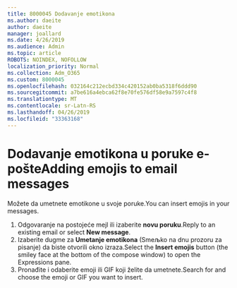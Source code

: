 ```yaml
---
title: 8000045 Dodavanje emotikona
ms.author: daeite
author: daeite
manager: joallard
ms.date: 4/26/2019
ms.audience: Admin
ms.topic: article
ROBOTS: NOINDEX, NOFOLLOW
localization_priority: Normal
ms.collection: Adm_O365
ms.custom: 8000045
ms.openlocfilehash: 032164c212ecbd334c420152ab0ba5318f6ddd90
ms.sourcegitcommit: a7be616a4ebca62f8e70fe576df58e9a7597c4f8
ms.translationtype: MT
ms.contentlocale: sr-Latn-RS
ms.lasthandoff: 04/26/2019
ms.locfileid: "33363168"
---
```

# <a name="adding-emojis-to-email-messages"></a><span data-ttu-id="84d06-102">Dodavanje emotikona u poruke e-pošte</span><span class="sxs-lookup"><span data-stu-id="84d06-102">Adding emojis to email messages</span></span>

<span data-ttu-id="84d06-103">Možete da umetnete emotikone u svoje poruke.</span><span class="sxs-lookup"><span data-stu-id="84d06-103">You can insert emojis in your messages.</span></span>

1. <span data-ttu-id="84d06-104">Odgovaranje na postojeće mejl ili izaberite **novu poruku**.</span><span class="sxs-lookup"><span data-stu-id="84d06-104">Reply to an existing email or select **New message**.</span></span>
1. <span data-ttu-id="84d06-105">Izaberite dugme za **Umetanje emotikona** (Smeљko na dnu prozoru za pisanje) da biste otvorili okno izraza.</span><span class="sxs-lookup"><span data-stu-id="84d06-105">Select the **Insert emojis** button (the smiley face at the bottom of the compose window) to open the Expressions pane.</span></span>
1. <span data-ttu-id="84d06-106">Pronađite i odaberite emoji ili GIF koji želite da umetnete.</span><span class="sxs-lookup"><span data-stu-id="84d06-106">Search for and choose the emoji or GIF you want to insert.</span></span>